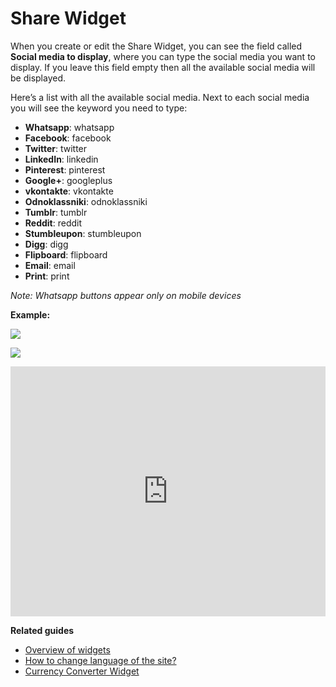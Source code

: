 # Share Widget

When you create or edit the Share Widget, you can see the field called  **Social media to display**, where you can type the social media you want to display. If you leave this field empty then all the available social media will be displayed.

Here’s a list with all the available social media. Next to each social media you will see the keyword you need to type:

-   **Whatsapp**: whatsapp
-   **Facebook**: facebook
-   **Twitter**: twitter
-   **LinkedIn**: linkedin
-   **Pinterest**: pinterest
-   **Google+**: googleplus
-   **vkontakte**: vkontakte
-   **Odnoklassniki**: odnoklassniki
-   **Tumblr**: tumblr
-   **Reddit**: reddit
-   **Stumbleupon**: stumbleupon
-   **Digg**: digg
-   **Flipboard**: flipboard
-   **Email**: email
-   **Print**: print

*Note: *W*hatsapp buttons appear only on mobile devices*

**Example:**

![](https://raw.githubusercontent.com/yclas/guides/master/images/widgets%20share.jpg)


![](https://raw.githubusercontent.com/yclas/guides/master/images/widgets%20share1.jpg)


<iframe width="100%" height="400px" src="https://www.youtube.com/embed/Ji_WRBRwIvM" title="Yclas video" frameborder="0" allow="accelerometer; autoplay; clipboard-write; encrypted-media; gyroscope; picture-in-picture" allowfullscreen></iframe>
 
**Related guides**

- [Overview of widgets](Widgets-overview-of-widgets.md)
- [How to change language of the site?](Translation-change-language-of-the-site.md)
- [Currency Converter Widget](Widgets-how-to-set-the-currency-format.md)
